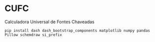 # CUFC
 Calculadora Universal de Fontes Chaveadas

```
pip install dash dash_bootstrap_components matplotlib numpy pandas Pillow schemdraw si_prefix
```